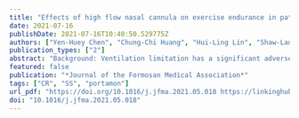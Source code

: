 ```yaml
---
title: "Effects of high flow nasal cannula on exercise endurance in patients with chronic obstructive pulmonary disease"
date: 2021-07-16
publishDate: 2021-07-16T10:40:50.529775Z
authors: ["Yen-Huey Chen", "Chung-Chi Huang", "Hui-Ling Lin", "Shaw-Lang Cheng", "Huang-Pin Wu"]
publication_types: ["2"]
abstract: "Background: Ventilation limitation has a significant adverse effects on cardiovascular function and tissue oxygenation during exercise in patients with chronic obstructive pulmonary disease (COPD). High flow nasal cannula (HFNC) improve ventilation by washing out the anatomical dead space and providing oxygen at constant concentration. This study aimed to examine the effects of HFNC on the exercise performance and hemodynamic status in COPD patients. Methods: Fifteen patients with COPD performed two constant load exercise tests (CLET) at the 70% of maximum workload achieved at a previous incremental exercise test on arm ergometer. The CLET were performed with HFNC and with nasal cannula (NC) in random order. The hemodynamics parameters of subjects during exercises were measured by a bioelectrical impedance device. The tissue oxygenation status (oxygenated hemoglobin, deoxygenated hemoglobin (hHb), total hemoglobin) was measured by a near infrared spectrophotometer. Results: The exercise duration was longer for HFNC test than NC test (962.9 ± 281.7 s, vs 823.9 ± 184.9 s, p < 0.05). At the end of CLET, the PetCO2 was lower for HFNC than NC (29.3 ± 5.1 mmHg vs 32.1 ± 5.5 mmHg, p < 0.05). There was no difference in cardiac output (NC: 7.5 ± 1.8 vs HFNC: 7.4 ± 3.0 L,p > 0.05), stroke volume (NC:73.5 ± 21.0 vs HFNC 67.5 ± 16.3 ml, p > 0.05). The changes of hHb in muscle tissues was significantly lower in HFNC test than that in NC test (p < 0.05). Conclusion: HFNC resulted in a significant decrease in CO2 production and increase in exercise duration. The application of HFNC may improve the efficiency of exercise training by allowing patients to sustain exercise for longer time."
featured: false
publication: "*Journal of the Formosan Medical Association*"
tags: ["CR", "SS", "portamon"]
url_pdf: "https://doi.org/10.1016/j.jfma.2021.05.018 https://linkinghub.elsevier.com/retrieve/pii/S0929664621002333"
doi: "10.1016/j.jfma.2021.05.018"
---
```


